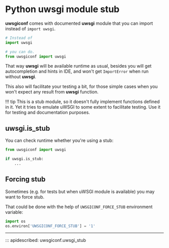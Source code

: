 # Python uwsgi module stub

**uwsgiconf** comes with documented **uwsgi** module that you can import
instead of `import uwsgi`.

```python
# Instead of
import uwsgi

# you can do.
from uwsgiconf import uwsgi
```

That way **uwsgi** will be available runtime as usual, besides you will
get autocompletion and hints in IDE, and won't get `ImportError` when
run without **uwsgi**.

This also will facilitate your testing a bit, for those simple cases
when you won't expect any result from **uwsgi** function.

!!! tip
    This is a stub module, so it doesn't fully implement functions defined
    in it. Yet it tries to emulate uWSGI to some extent to facilitate testing.
    Use it for testing and documentation purposes.


## uwsgi.is_stub

You can check runtime whether you're using a stub:

```python
from uwsgiconf import uwsgi

if uwsgi.is_stub:
    ...
```

## Forcing stub

Sometimes (e.g. for tests but when uWSGI module is available) you may want to force stub.

That could be done with the help of `UWSGICONF_FORCE_STUB` environment variable:

```python
import os
os.environ['UWSGICONF_FORCE_STUB'] = '1'
```

---

::: apidescribed: uwsgiconf.uwsgi_stub
